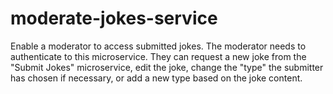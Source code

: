 # moderate-jokes-service
Enable a moderator to access submitted jokes. The moderator needs to authenticate  to this microservice. They can request a new joke from the "Submit Jokes"  microservice, edit the joke, change the "type" the submitter has chosen if necessary,  or add a new type based on the joke content. 
